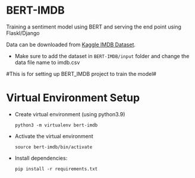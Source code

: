 # BERT-IMDB #
Training a sentiment model using BERT and serving the end point using Flaskl/Django

Data can be downloaded from [Kaggle IMDB Dataset](https://www.kaggle.com/datasets/lakshmi25npathi/imdb-dataset-of-50k-movie-reviews?resource=download).

* Make sure to add the dataset in `BERT-IMDB/input` folder and change the data file name to imdb.csv 

#This is for setting up BERT_IMDB project to train the model#


# Virtual Environment Setup
-   Create virtual environment (using python3.9)

        python3 -m virtualenv bert-imdb


-   Activate the virtual environment

        source bert-imdb/bin/activate
 

-   Install dependencies: 
    
        pip install -r requirements.txt 
